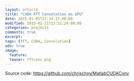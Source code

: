 ```yaml
---
layout: article
title: "CUDA FFT Convolution on GPU"
date: 2015-01-05T17:34:17-08:00
modified: 2015-01-11T13:31:24-08:00
categories: projects
comments: true
excerpt:
tags: [FFT, CUDA, Convolution]
ads: true
image:
  feature:
  teaser: fftconv.png
---
```


Source code: 
<https://github.com/chrischoy/MatlabCUDAConv>

